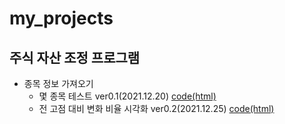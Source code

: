 # my_projects

## 주식 자산 조정 프로그램
+ 종목 정보 가져오기
  - 몇 종목 테스트 ver0.1(2021.12.20) [code(html)](https://kbjung.github.io/my_projects/주식자산평가/stock_evaluate_ver0.1.html)
  - 전 고점 대비 변화 비율 시각화 ver0.2(2021.12.25) [code(html)](https://kbjung.github.io/my_projects/주식자산평가/stock_evaluate_ver0.2.html)
